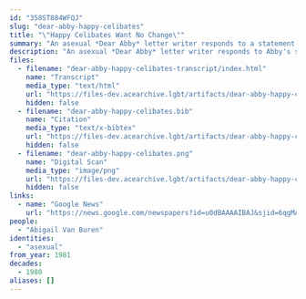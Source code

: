 ```yaml
---
id: "358ST884WFQJ"
slug: "dear-abby-happy-celibates"
title: "\"Happy Celibates Want No Change\""
summary: "An asexual *Dear Abby* letter writer responds to a statement Abby made about abstinence"
description: "An asexual *Dear Abby* letter writer responds to Abby's statement that \"no healthy normal man (or woman) is supposed to be 'happy' in abstinence\""
files:
  - filename: "dear-abby-happy-celibates-transcript/index.html"
    name: "Transcript"
    media_type: "text/html"
    url: "https://files-dev.acearchive.lgbt/artifacts/dear-abby-happy-celibates/dear-abby-happy-celibates-transcript/index.html"
    hidden: false
  - filename: "dear-abby-happy-celibates.bib"
    name: "Citation"
    media_type: "text/x-bibtex"
    url: "https://files-dev.acearchive.lgbt/artifacts/dear-abby-happy-celibates/dear-abby-happy-celibates.bib"
    hidden: false
  - filename: "dear-abby-happy-celibates.png"
    name: "Digital Scan"
    media_type: "image/png"
    url: "https://files-dev.acearchive.lgbt/artifacts/dear-abby-happy-celibates/dear-abby-happy-celibates.png"
    hidden: false
links:
  - name: "Google News"
    url: "https://news.google.com/newspapers?id=u0dBAAAAIBAJ&sjid=6qgMAAAAIBAJ&pg=6478%2C148486"
people:
  - "Abigail Van Buren"
identities:
  - "asexual"
from_year: 1981
decades:
  - 1980
aliases: []
---
```

